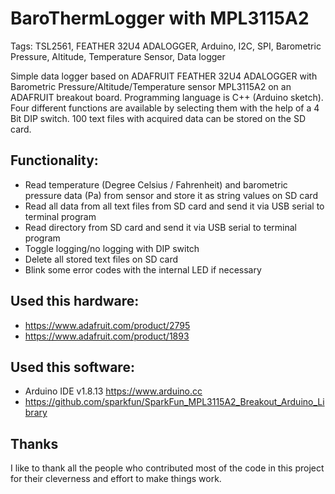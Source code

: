 # BaroThermLogger with MPL3115A2

Tags: TSL2561, FEATHER 32U4 ADALOGGER, Arduino, I2C, SPI, Barometric Pressure, Altitude, Temperature Sensor, Data logger

Simple data logger based on ADAFRUIT FEATHER 32U4 ADALOGGER with Barometric Pressure/Altitude/Temperature sensor MPL3115A2 on an ADAFRUIT breakout board. Programming language is C++ (Arduino sketch). Four different functions are available by selecting them with the help of a 4 Bit DIP switch. 100 text files with acquired data can be stored on the SD card.

## Functionality:
* Read temperature (Degree Celsius / Fahrenheit) and barometric pressure data (Pa) from sensor and store it as string values on SD card
* Read all data from all text files from SD card and send it via USB serial to terminal program
* Read directory from SD card and send it via USB serial to terminal program
* Toggle logging/no logging with DIP switch
* Delete all stored text files on SD card
* Blink some error codes with the internal LED if necessary

## Used this hardware:
* https://www.adafruit.com/product/2795
* https://www.adafruit.com/product/1893

## Used this software:
* Arduino IDE v1.8.13 https://www.arduino.cc
* https://github.com/sparkfun/SparkFun_MPL3115A2_Breakout_Arduino_Library

## Thanks
I like to thank all the people who contributed most of the code in this project for their cleverness and effort to make things work.
